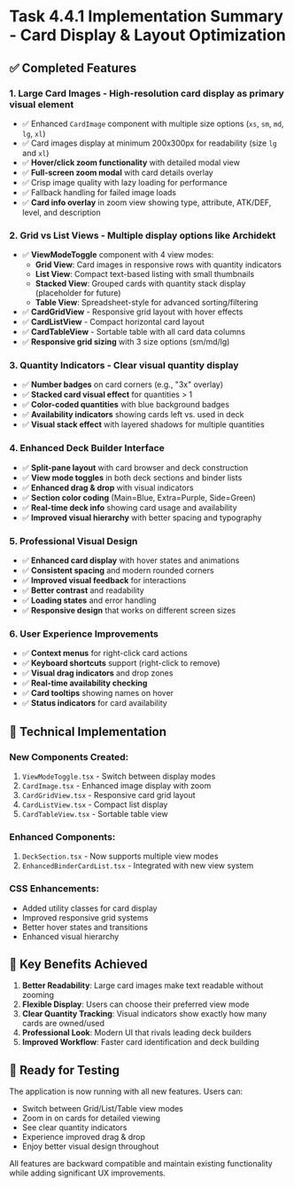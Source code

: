 # Task 4.4.1 Implementation Summary - Card Display & Layout Optimization

## ✅ Completed Features

### 1. **Large Card Images** - High-resolution card display as primary visual element
- ✅ Enhanced `CardImage` component with multiple size options (`xs`, `sm`, `md`, `lg`, `xl`)
- ✅ Card images display at minimum 200x300px for readability (size `lg` and `xl`)
- ✅ **Hover/click zoom functionality** with detailed modal view
- ✅ **Full-screen zoom modal** with card details overlay
- ✅ Crisp image quality with lazy loading for performance
- ✅ Fallback handling for failed image loads
- ✅ **Card info overlay** in zoom view showing type, attribute, ATK/DEF, level, and description

### 2. **Grid vs List Views** - Multiple display options like Archidekt
- ✅ **ViewModeToggle** component with 4 view modes:
  - **Grid View**: Card images in responsive rows with quantity indicators
  - **List View**: Compact text-based listing with small thumbnails  
  - **Stacked View**: Grouped cards with quantity stack display (placeholder for future)
  - **Table View**: Spreadsheet-style for advanced sorting/filtering
- ✅ **CardGridView** - Responsive grid layout with hover effects
- ✅ **CardListView** - Compact horizontal card layout 
- ✅ **CardTableView** - Sortable table with all card data columns
- ✅ **Responsive grid sizing** with 3 size options (sm/md/lg)

### 3. **Quantity Indicators** - Clear visual quantity display
- ✅ **Number badges** on card corners (e.g., "3x" overlay)
- ✅ **Stacked card visual effect** for quantities > 1
- ✅ **Color-coded quantities** with blue background badges
- ✅ **Availability indicators** showing cards left vs. used in deck
- ✅ **Visual stack effect** with layered shadows for multiple quantities

### 4. **Enhanced Deck Builder Interface**
- ✅ **Split-pane layout** with card browser and deck construction
- ✅ **View mode toggles** in both deck sections and binder lists
- ✅ **Enhanced drag & drop** with visual indicators
- ✅ **Section color coding** (Main=Blue, Extra=Purple, Side=Green)
- ✅ **Real-time deck info** showing card usage and availability
- ✅ **Improved visual hierarchy** with better spacing and typography

### 5. **Professional Visual Design**
- ✅ **Enhanced card display** with hover states and animations
- ✅ **Consistent spacing** and modern rounded corners
- ✅ **Improved visual feedback** for interactions
- ✅ **Better contrast** and readability
- ✅ **Loading states** and error handling
- ✅ **Responsive design** that works on different screen sizes

### 6. **User Experience Improvements**
- ✅ **Context menus** for right-click card actions
- ✅ **Keyboard shortcuts** support (right-click to remove)
- ✅ **Visual drag indicators** and drop zones
- ✅ **Real-time availability checking**
- ✅ **Card tooltips** showing names on hover
- ✅ **Status indicators** for card availability

## 🔧 Technical Implementation

### New Components Created:
1. `ViewModeToggle.tsx` - Switch between display modes
2. `CardImage.tsx` - Enhanced image display with zoom
3. `CardGridView.tsx` - Responsive card grid layout
4. `CardListView.tsx` - Compact list display
5. `CardTableView.tsx` - Sortable table view

### Enhanced Components:
1. `DeckSection.tsx` - Now supports multiple view modes
2. `EnhancedBinderCardList.tsx` - Integrated with new view system

### CSS Enhancements:
- Added utility classes for card display
- Improved responsive grid systems
- Better hover states and transitions
- Enhanced visual hierarchy

## 🎯 Key Benefits Achieved

1. **Better Readability**: Large card images make text readable without zooming
2. **Flexible Display**: Users can choose their preferred view mode
3. **Clear Quantity Tracking**: Visual indicators show exactly how many cards are owned/used
4. **Professional Look**: Modern UI that rivals leading deck builders
5. **Improved Workflow**: Faster card identification and deck building

## 🚀 Ready for Testing

The application is now running with all new features. Users can:
- Switch between Grid/List/Table view modes
- Zoom in on cards for detailed viewing
- See clear quantity indicators
- Experience improved drag & drop
- Enjoy better visual design throughout

All features are backward compatible and maintain existing functionality while adding significant UX improvements.